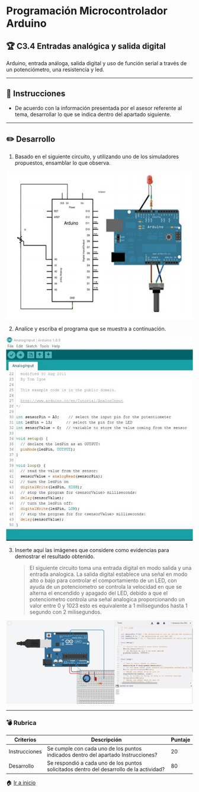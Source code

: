 # Programación Microcontrolador Arduino


## :trophy: C3.4 Entradas analógica y salida digital

Arduino, entrada análoga, salida digital y uso de función serial a través de un potenciómetro, una resistencia y led.

---

## :blue_book: Instrucciones

- De acuerdo con la información presentada por el asesor referente al tema, desarrollar lo que se indica dentro del apartado siguiente.

---

## :pencil2: Desarrollo

1. Basado en el siguiente circuito, y utilizando uno de los simuladores propuestos, ensamblar lo que observa.

<p align="center">
    <img alt="esquematico" src="../img/C3.x_ArduinoEsquematicoEntradaAnalogaSalidaDigital.png" width=600 height=400>
</p>

2. Analice y escriba el programa que se muestra a continuación.

<p align="center">
     <img alt="esquematico" src="../img/C3.x_ArduinoProgramaEntradaAnalogaSalidaDigital.png" width=550 height=550>
</p>

3. Inserte aquí las imágenes que considere como evidencias para demostrar el resultado obtenido.

    > El siguiente circuito toma una entrada digital en modo salida y una entrada analogica. La salida digital establece una señal en modo alto o bajo para controlar el comportamiento de un LED, con ayuda de un potenciometro se controla la velocidad en que se alterna el encendido y apagado del LED, debido a que el potenciometro controla una señal analogica proporcionando un valor entre 0 y 1023 esto es equivalente a 1 milisegundos hasta 1 segundo con 2 milisegundos. 

<p align="center">
    <img alt="SalidaDigital" src="../img/C3.4_TinkercadEvidencia.PNG">
</p>

---

### :bomb: Rubrica

| Criterios     | Descripción                                                                                  | Puntaje |
| ------------- | -------------------------------------------------------------------------------------------- | ------- |
| Instrucciones | Se cumple con cada uno de los puntos indicados dentro del apartado Instrucciones?            | 20 |
| Desarrollo    | Se respondió a cada uno de los puntos solicitados dentro del desarrollo de la actividad?     | 80      |

:house: [Ir a inicio](https://github.com/CarlosNavaR/SistemasProgramables)
